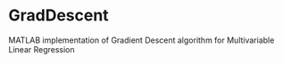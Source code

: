 # GradDescent
MATLAB implementation of Gradient Descent algorithm for Multivariable Linear Regression
